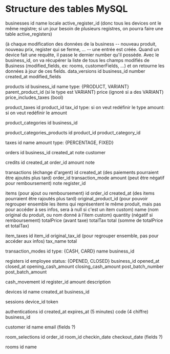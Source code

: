 Structure des tables MySQL
===

businesses
	id
	name
	locale
	active_register_id (donc tous les devices ont le même registre; si un jour besoin de plusieurs registres, on pourra faire une table active_registers)

(à chaque modification des données de la business -- nouveau produit, nouveau prix, register qui se ferme, ... -- une entrée est créée. Quand un device fait une requête, il passe le dernier number qu'il possède. Avec le business_id, on va récupérer la liste de tous les champs modifiés de Business (modified_fields, ex: rooms, customerFields, ...) et on retourne les données à jour de ces fields.
data_versions
	id
	business_id
	number
	created_at
	modified_fields

products
	id
	business_id
	name
	type: {PRODUCT, VARIANT}
	parent_product_id (si le type est VARIANT)
	price (ignoré si a des VARIANT)
	price_includes_taxes (bool)

product_taxes
	id
	product_id
	tax_id
	type: si on veut redéfinir le type
	amount: si on veut redéfinir le amount

product_categories
	id
	business_id

product_categories_products
	id
	product_id
	product_category_id

taxes
	id
	name
	amount
	type: {PERCENTAGE, FIXED}

orders
	id
	business_id
	created_at
	note
	customer

credits
	id
	created_at
	order_id
	amount
	note

transactions (échange d'argent)
	id
	created_at (des paiements pourraient être ajoutés plus tard)
	order_id
	transaction_mode
	amount (peut être négatif pour remboursement)
	note
	register_id

items (pour ajout ou remboursement)
	id
	order_id
	created_at (des items pourraient être rajoutés plus tard)
	original_product_id (pour pouvoir regrouper ensemble les items qui représentent le même produit, mais pas pour accéder à ses infos, sera à null si c'est un item
	custom)
	name (nom original du produit, ou nom donné à l'item custom)
	quantity (négatif si remboursement)
	totalPrice (avant taxe)
	totalTax
	total (somme de totalPrice et totalTax)

item_taxes
	id
	item_id
	original_tax_id (pour regrouper ensemble, pas pour accéder aux infos)
	tax_name
	total

transaction_modes
	id
	type: {CASH, CARD}
	name
	business_id

registers
	id
	employee
	status: {OPENED, CLOSED}
	business_id
	opened_at
	closed_at
	opening_cash_amount
	closing_cash_amount
	post_batch_number
	post_batch_amount

cash_movement
	id
	register_id
	amount
	description

devices
	id
	name
	created_at
	business_id

sessions
	device_id
	token

authentications
	id
	created_at
	expires_at (5 minutes)
	code (4 chiffre)
	business_id

customer
	id
	name
	email
	(fields ?)

room_selections
	id
	order_id
	room_id
	checkin_date
	checkout_date
	(fields ?)

rooms
	id
	name
